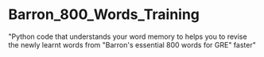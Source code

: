 # Barron_800_Words_Training
"Python code that understands your word memory to helps you to revise the newly learnt words from "Barron's essential 800 words for GRE" faster"
